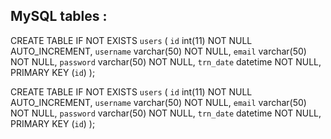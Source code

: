 ## MySQL tables :


CREATE TABLE IF NOT EXISTS `users` (
 `id` int(11) NOT NULL AUTO_INCREMENT,
 `username` varchar(50) NOT NULL,
 `email` varchar(50) NOT NULL,
 `password` varchar(50) NOT NULL,
 `trn_date` datetime NOT NULL,
 PRIMARY KEY (`id`)
 );

 CREATE TABLE IF NOT EXISTS `users` (
 `id` int(11) NOT NULL AUTO_INCREMENT,
 `username` varchar(50) NOT NULL,
 `email` varchar(50) NOT NULL,
 `password` varchar(50) NOT NULL,
 `trn_date` datetime NOT NULL,
 PRIMARY KEY (`id`)
 );
